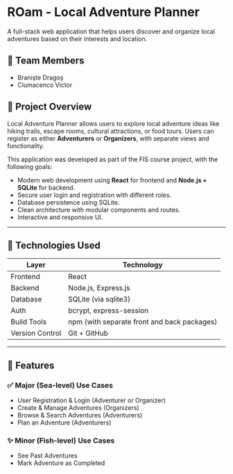 # ROam - Local Adventure Planner

A full-stack web application that helps users discover and organize local adventures based on their interests and location.

## 👥 Team Members
- Braniște Dragoș
- Ciumacenco Victor

## 📌 Project Overview

Local Adventure Planner allows users to explore local adventure ideas like hiking trails, escape rooms, cultural attractions, or food tours. Users can register as either **Adventurers** or **Organizers**, with separate views and functionality.

This application was developed as part of the FIS course project, with the following goals:
- Modern web development using **React** for frontend and **Node.js + SQLite** for backend.
- Secure user login and registration with different roles.
- Database persistence using SQLite.
- Clean architecture with modular components and routes.
- Interactive and responsive UI.

---       

## 🔧 Technologies Used

| Layer           | Technology                                  |
|-----------------|---------------------------------------------|
| Frontend        | React                                       |
| Backend         | Node.js, Express.js                         |
| Database        | SQLite (via sqlite3)                        |
| Auth            | bcrypt, express-session                     |
| Build Tools     | npm (with separate front and back packages) |
| Version Control | Git + GitHub                                |

---

## 🚀 Features

### ✅ Major (Sea-level) Use Cases
- User Registration & Login (Adventurer or Organizer)
- Create & Manage Adventures (Organizers)
- Browse & Search Adventures (Adventurers)
- Plan an Adventure (Adventurers)

### ✨ Minor (Fish-level) Use Cases
- See Past Adventures
- Mark Adventure as Completed


